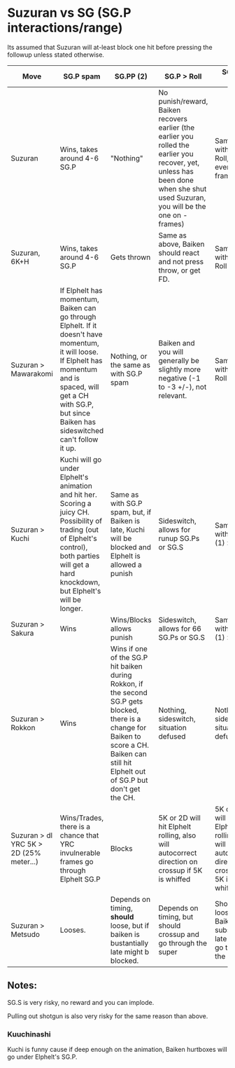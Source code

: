 

# Suzuran vs SG (SG.P interactions/range)

Its assumed that Suzuran will at-least block one hit before pressing the followup unless stated otherwise.

| Move                                    | SG.P spam                                                                                                                                                                                                                  | SG.PP (2)                                                                                                                                                                                     | SG.P > Roll                                                                                                                                                                       | SG.PP > Roll                                                                                   |  
|-----------------------------------------|----------------------------------------------------------------------------------------------------------------------------------------------------------------------------------------------------------------------------|-----------------------------------------------------------------------------------------------------------------------------------------------------------------------------------------------|-----------------------------------------------------------------------------------------------------------------------------------------------------------------------------------|------------------------------------------------------------------------------------------------|
| Suzuran                                 | Wins, takes around 4-6 SG.P                                                                                                                                                                                                | "Nothing"                                                                                                                                                                                     | No punish/reward, Baiken recovers earlier (the earlier you rolled the earlier you recover, yet, unless has been done when she shut used Suzuran, you will be the one on - frames) | Same as with SG.P > Roll, you get even less frames.                                            |
| Suzuran, 6K+H                           | Wins, takes around 4-6 SG.P                                                                                                                                                                                                | Gets thrown                                                                                                                                                                                   | Same as above, Baiken should react and not press throw, or get FD.                                                                                                                | Same as with  SG.P Roll                                                                        |
| Suzuran > Mawarakomi                    | If Elphelt has momentum, Baiken can go through Elphelt. If it doesn't have momentum, it will loose. If Elphelt has momentum and is spaced, will get a CH with SG.P, but since Baiken has sideswitched can't  follow it up. | Nothing, or the same as with SG.P spam                                                                                                                                                        | Baiken and you will generally be slightly more negative (-1 to -3 +/-), not relevant.                                                                                             | Same as with  SG.P Roll                                                                        |
| Suzuran > Kuchi                         | Kuchi will go under Elphelt's animation and hit her. Scoring a juicy CH. Possibility of trading (out of Elphelt's control), both parties will get a hard knockdown, but Elphelt's will be longer.                          | Same as with SG.P spam, but, if Baiken is late, Kuchi will be blocked and Elphelt is allowed a punish                                                                                         | Sideswitch, allows for runup SG.Ps or SG.S                                                                                                                                        | Same as with SG.P (1) > Roll                                                                   |
| Suzuran > Sakura                        | Wins                                                                                                                                                                                                                       | Wins/Blocks allows punish                                                                                                                                                                     | Sideswitch, allows for 66 SG.Ps or SG.S                                                                                                                                           | Same as with SG.P (1) > Roll                                                                   |
| Suzuran > Rokkon                        | Wins                                                                                                                                                                                                                       | Wins if one of the SG.P hit baiken during Rokkon, if the second SG.P gets blocked, there is a change for Baiken to score a CH. Baiken can still hit Elphelt out of SG.P but don't get the CH. | Nothing, sideswitch, situation defused                                                                                                                                            | Nothing, sideswitch, situation defused                                                         |
| Suzuran > dl YRC 5K > 2D (25% meter...) | Wins/Trades, there is a chance that YRC invulnerable frames go through Elphelt SG.P                                                                                                                                        | Blocks                                                                                                                                                                                        | 5K or 2D will hit Elphelt rolling, also will autocorrect direction on crossup if 5K is whiffed                                                                                    | 5K or 2D will hit Elphelt rolling, also will autocorrect direction on crossup if 5K is whiffed |
| Suzuran > Metsudo                       | Looses.                                                                                                                                                                                                                    | Depends on timing, **should** loose, but if baiken is bustantially late might b blocked.                                                                                                      | Depends on timing, but should crossup and go through the super                                                                                                                    | Should loose, but if Baiken is substantially late might go through the super.                  |


## Notes:

SG.S is very risky, no reward and you can implode.

Pulling out shotgun is also very risky for the same reason than above.

### Kuuchinashi

Kuchi is funny cause if deep enough on the animation, Baiken hurtboxes will go under Elphelt's SG.P.


